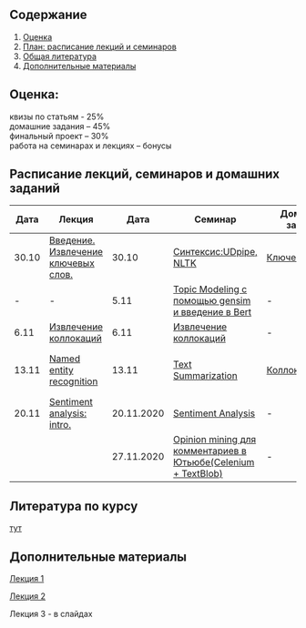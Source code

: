 ## Содержание
1. [Оценка](#score)
2. [План: расписание лекций и семинаров](#sched)
3. [Общая литература](#ref)
4. [Дополнительные материалы](#add)

## Оценка:<br><a name="score"/>
квизы по статьям - 25%<br>
домашние задания – 45% <br>
финальный проект – 30%<br>
работа на семинарах и лекциях – бонусы<br>

## Расписание лекций, семинаров и домашних заданий<a name="sched"/>
|Дата|Лекция|Дата|Семинар|Домашнее задание|Ридинг|Дедлайн|
|-|-|-|-|-|-|-|
|30.10|[Введение. Извлечение ключевых слов.](Slides/1_Keywords.ipynb)|30.10|[Синтексис:UDpipe, NLTK](https://github.com/named-entity/hse-nlp/blob/master/4th_year/seminar/1_Syntax_blanked%20(1).ipynb)|[Ключевые слова](hw/hw1.md)|-|9.11 23:59мск|
|-|-|5.11|[Topic Modeling с помощью gensim и введение в Bert](https://github.com/named-entity/hse-nlp/blob/master/3rd_year/seminars/NLP_6__Gensim_TopicModeling_Gensim_done.ipynb)|-|-|-|
|6.11|[Извлечение коллокаций](Slides/2_Collocations.ipynb)|6.11|[Извлечение коллокаций](Slides/2_Collocations.ipynb)|-|-|-|
|13.11|[Named entity recognition](Slides/3_NER.ipynb)|13.11|[Text Summarization](https://github.com/named-entity/hse-nlp/blob/master/4th_year/seminar/Summarization_Fin.ipynb)|[Коллокации+NER](hw/hw2.md)|[Различные подходы к Text Summarization+ LSA](https://www.researchgate.net/publication/220195824_Text_summarization_using_Latent_Semantic_Analysis)|23.11 23:59мск|
|20.11|[Sentiment analysis: intro.](Slides/4_Sentiment.ipynb)|20.11.2020|[Sentiment Analysis](https://github.com/named-entity/hse-nlp/blob/master/4th_year/seminar/NLP_Sentiment_blanked_ipynb__.ipynb)|-|[Ещё про Sentiment Analysis](https://web.stanford.edu/~jurafsky/slp3/21.pdf)|-|
|||27.11.2020|[Opinion mining для комментариев в Ютьюбе(Celenium + TextBlob)](https://github.com/named-entity/hse-nlp/blob/master/4th_year/seminar/Opinion_mining%20(1).ipynb)|-||-|


## Литература по курсу<a name="ref"/>
[тут](References.md)

## Дополнительные материалы<a name="add"/>
[Лекция 1](Notes/1.md)

[Лекция 2](Notes/2.md)

Лекция 3 - в слайдах
